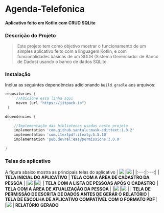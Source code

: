 # Agenda-Telefonica
#### Aplicativo feito em Kotlin com CRUD SQLite
### Descrição do Projeto
> Este projeto tem como objetivo mostrar o funcionamento de um simples aplicativo feito com a linguagem Kotlin, e com funcionalidades básicas de um SGDB (Sistema Gerenciador de Banco de Dados) usando o banco de dados SQLite

### Instalação
Inclua as seguintes dependências adicionando `build.gradle` aos arquivos:

```groovy
repositories {
     //Adicione essa linha aqui
     maven {url "https://jitpack.io"}
 }
 
dependencies {
    
    //Implementação das bibliotecas usadas neste projeto
    implementation 'com.github.santalu:mask-edittext:1.0.2'
    implementation 'com.itextpdf:itextg:5.5.10'
    implementation 'pub.devrel:easypermissions:3.0.0'
   
}
```
### Telas do aplicativo 
A figura abaixo mostra as principais telas do aplicativo
| ![](/app/src/main/java/chellotech/br/agendatelefonica/screenshots/agenda_vazia.png)  |![](/app/src/main/java/chellotech/br/agendatelefonica/screenshots/cadastro_pessoas.png) |
|:---:|:---:|
| **TELA INICIAL DO APLICATIVO** | **TELA COM A ÁREA DE CADASTRO DA PESSOA**  |
|![](/app/src/main/java/chellotech/br/agendatelefonica/screenshots/listar_pessoas.png) |![](/app/src/main/java/chellotech/br/agendatelefonica/screenshots/atualizar_pessoas.png)|
| **TELA COM A LISTA DE PESSOAS APÓS O CADASTRO**  |  **TELA COM A ÁREA DE ATUALIZAÇÃO DA PESSOA** |
|![](/app/src/main/java/chellotech/br/agendatelefonica/screenshots/permissao2.png) |![](/app/src/main/java/chellotech/br/agendatelefonica/screenshots/intent_pdf.png)  |
| **TELA DE PERMISSÃO DE ESCRITA DE DADOS ANTES DE GERAR O RELATÓRIO**  |  **TELA DE ESCOLHA DE APLICATIVO COMPATÍVEL COM O FORMATO PDF** |
|![](/app/src/main/java/chellotech/br/agendatelefonica/screenshots/relatorio_pessoas.png) 
| **RELATÓRIO GERADO**  


